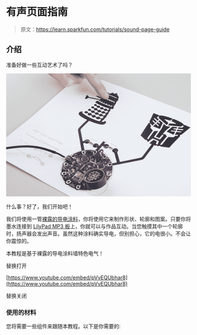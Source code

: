 # 有声页面指南

> 原文：<https://learn.sparkfun.com/tutorials/sound-page-guide>

## 介绍

准备好做一些互动艺术了吗？

[![The Sound Page Kit assembled](img/2b5e74d8a0e0b3363edc794c6e801003.png)](https://cdn.sparkfun.com/assets/learn_tutorials/3/6/6/Sound_Page_Kit_Tutorial-34.jpg)

什么事？好了，我们开始吧！

我们将使用一管[裸露的导电涂料](https://www.sparkfun.com/products/11521)，你将使用它来制作形状、轮廓和图案。只要你将墨水连接到 [LilyPad MP3 板](https://www.sparkfun.com/products/11013)上，你就可以与作品互动。当您触摸其中一个轮廓时，扬声器会发出声音。虽然这种涂料确实导电，但别担心，它的电很小。不会让你震惊的。

本教程是基于裸露的导电涂料墙特色电气！

替换打开

[https://www.youtube.com/embed/pVvEQUbhar8](https://www.youtube.com/embed/pVvEQUbhar8)

替换关闭

### 使用的材料

您将需要一些组件来跟随本教程。以下是你需要的: